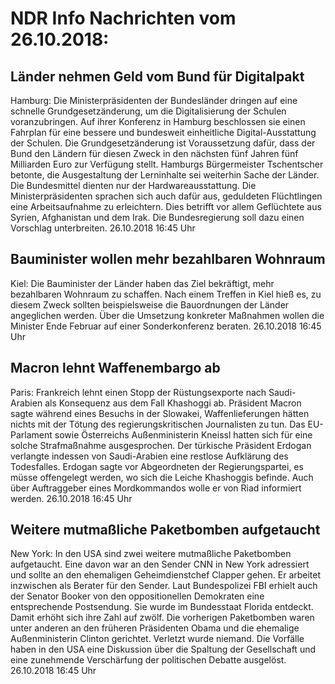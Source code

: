 # NDR Info Nachrichten vom 26.10.2018:


## Länder nehmen Geld vom Bund für Digitalpakt
Hamburg: Die Ministerpräsidenten der Bundesländer dringen auf eine schnelle Grundgesetzänderung, um die Digitalisierung der Schulen voranzubringen. Auf ihrer Konferenz in Hamburg beschlossen sie einen Fahrplan für eine bessere und bundesweit einheitliche Digital-Ausstattung der Schulen. Die Grundgesetzänderung ist Voraussetzung dafür, dass der Bund den Ländern für diesen Zweck in den nächsten fünf Jahren fünf Milliarden Euro zur Verfügung stellt. Hamburgs Bürgermeister Tschentscher betonte, die Ausgestaltung der Lerninhalte sei weiterhin Sache der Länder. Die Bundesmittel dienten nur der Hardwareausstattung. Die Ministerpräsidenten sprachen sich auch dafür aus, geduldeten Flüchtlingen eine Arbeitsaufnahme zu erleichtern. Dies betrifft vor allem Geflüchtete aus Syrien, Afghanistan und dem Irak. Die Bundesregierung soll dazu einen Vorschlag unterbreiten. 26.10.2018 16:45 Uhr 

## Bauminister wollen mehr bezahlbaren Wohnraum
Kiel:	Die Bauminister der Länder haben das Ziel bekräftigt, mehr bezahlbaren Wohnraum zu schaffen. Nach einem Treffen in Kiel hieß es, zu diesem Zweck sollten beispielsweise die Bauordnungen der Länder angeglichen werden. Über die Umsetzung konkreter Maßnahmen wollen die Minister Ende Februar auf einer Sonderkonferenz beraten. 26.10.2018 16:45 Uhr 

## Macron lehnt Waffenembargo ab
Paris:	Frankreich lehnt einen Stopp der Rüstungsexporte nach Saudi-Arabien als Konsequenz aus dem Fall Khashoggi ab. Präsident Macron sagte während eines Besuchs in der Slowakei, Waffenlieferungen hätten nichts mit der Tötung des regierungskritischen Journalisten zu tun. Das EU-Parlament sowie Österreichs Außenministerin Kneissl hatten sich für eine solche Strafmaßnahme ausgesprochen. Der türkische Präsident Erdogan verlangte indessen von Saudi-Arabien eine restlose Aufklärung des Todesfalles. Erdogan sagte vor Abgeordneten der Regierungspartei, es müsse offengelegt werden, wo sich die Leiche Khashoggis befinde. Auch über Auftraggeber eines Mordkommandos wolle er von Riad informiert werden. 26.10.2018 16:45 Uhr 

## Weitere mutmaßliche Paketbomben aufgetaucht
New York: In den USA sind zwei weitere mutmaßliche Paketbomben aufgetaucht. Eine davon war an den Sender CNN in New York adressiert und sollte an den ehemaligen Geheimdienstchef Clapper gehen. Er arbeitet inzwischen als Berater für den Sender. Laut Bundespolizei FBI erhielt auch der Senator Booker von den oppositionellen Demokraten eine entsprechende Postsendung. Sie wurde im Bundesstaat Florida entdeckt. Damit erhöht sich ihre Zahl auf zwölf. Die vorherigen Paketbomben waren unter anderen an den früheren Präsidenten Obama und die ehemalige Außenministerin Clinton gerichtet. Verletzt wurde niemand. Die Vorfälle haben in den USA eine Diskussion über die Spaltung der Gesellschaft und eine zunehmende Verschärfung der politischen Debatte ausgelöst. 26.10.2018 16:45 Uhr 
